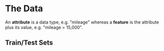 # The Data

An **attribute** is a data type, e.g. "mileage" whereas a **feature** is the attribute plus its value, e.g. "mileage = 15,000".

## Train/Test Sets

